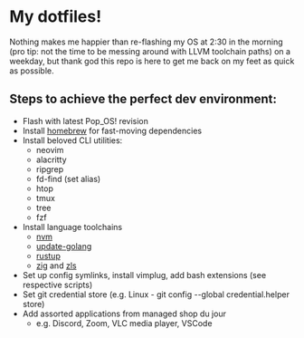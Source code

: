 # My dotfiles!

Nothing makes me happier than re-flashing my OS at 2:30 in the morning (pro tip:
not the time to be messing around with LLVM toolchain paths) on a weekday, but
thank god this repo is here to get me back on my feet as quick as possible.

## Steps to achieve the perfect dev environment:
- Flash with latest Pop_OS! revision
- Install [homebrew](https://brew.sh/) for fast-moving dependencies
- Install beloved CLI utilities:
    - neovim
    - alacritty
    - ripgrep
    - fd-find (set alias)
    - htop
    - tmux
    - tree
    - fzf
- Install language toolchains
    - [nvm](https://github.com/nvm-sh/nvm)
    - [update-golang](https://github.com/udhos/update-golang)
    - [rustup](https://rustup.rs/)
    - [zig](https://github.com/ziglang/zig) and [zls](https://github.com/zigtools/zls)
- Set up config symlinks, install vimplug, add bash extensions (see respective scripts)
- Set git credential store (e.g. Linux - git config --global credential.helper store)
- Add assorted applications from managed shop du jour
    - e.g. Discord, Zoom, VLC media player, VSCode
